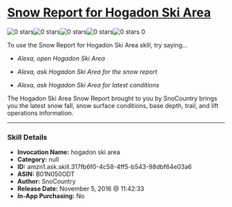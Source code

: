 # [Snow Report for Hogadon Ski Area](http://alexa.amazon.com/#skills/amzn1.ask.skill.317fb6f0-4c58-4ff5-b543-98dbf64e03a6)
![0 stars](../../images/ic_star_border_black_18dp_1x.png)![0 stars](../../images/ic_star_border_black_18dp_1x.png)![0 stars](../../images/ic_star_border_black_18dp_1x.png)![0 stars](../../images/ic_star_border_black_18dp_1x.png)![0 stars](../../images/ic_star_border_black_18dp_1x.png) 0

To use the Snow Report for Hogadon Ski Area skill, try saying...

* *Alexa, open Hogadon Ski Area*

* *Alexa, ask Hogadon Ski Area for the snow report*

* *Alexa, ask Hogadon Ski Area for latest conditions*

The Hogadon Ski Area Snow Report brought to you by SnoCountry brings you the latest snow fall, snow surface conditions,  base depth, trail, and lift operations information.

***

### Skill Details

* **Invocation Name:** hogadon ski area
* **Category:** null
* **ID:** amzn1.ask.skill.317fb6f0-4c58-4ff5-b543-98dbf64e03a6
* **ASIN:** B01N050ODT
* **Author:** SnoCountry
* **Release Date:** November 5, 2016 @ 11:42:33
* **In-App Purchasing:** No
